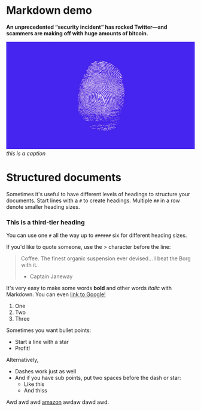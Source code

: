 # Markdown demo

**An unprecedented “security incident” has rocked Twitter—and scammers are making off with huge amounts of bitcoin.**

![A fingerprint](image.png)
*this is a caption*

# Structured documents

Sometimes it's useful to have different levels of headings to structure your documents. Start lines with a `#` to create headings. Multiple `##` in a row denote smaller heading sizes.

### This is a third-tier heading

You can use one `#` all the way up to `######` six for different heading sizes.

If you'd like to quote someone, use the > character before the line:

> Coffee. The finest organic suspension ever devised... I beat the Borg with it.
> - Captain Janeway

It's very easy to make some words **bold** and other words *italic* with Markdown. You can even [link to Google!](http://google.com)

1. One
2. Two
3. Three

Sometimes you want bullet points:

* Start a line with a star
* Profit!

Alternatively,

- Dashes work just as well
- And if you have sub points, put two spaces before the dash or star:
  - Like this
  - And thiss

Awd awd awd [amazon](https://google.com) awdaw dawd awd.
